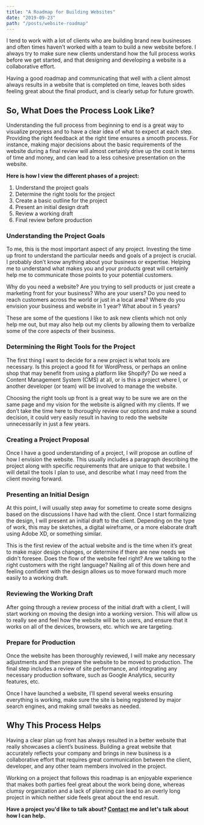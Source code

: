```yaml
---
title: "A Roadmap for Building Websites"
date: "2019-09-23"
path: "/posts/website-roadmap"
---
```


I tend to work with a lot of clients who are building brand new businesses and often times haven’t worked with a team to build a new website before. I always try to make sure new clients understand how the full process works before we get started, and that designing and developing a website is a collaborative effort.

Having a good roadmap and communicating that well with a client almost always results in a website that is completed on time, leaves both sides feeling great about the final product, and is clearly setup for future growth.

## So, What Does the Process Look Like?
Understanding the full process from beginning to end is a great way to visualize progress and to have a clear idea of what to expect at each step. Providing the right feedback at the right time ensures a smooth process. For instance, making major decisions about the basic requirements of the website during a final review will almost certainly drive up the cost in terms of time and money, and can lead to a less cohesive presentation on the website.

**Here is how I view the different phases of a project:**

1. Understand the project goals
2. Determine the right tools for the project
3. Create a basic outline for the project
4. Present an initial design draft
5. Review a working draft
6. Final review before production

### Understanding the Project Goals
To me, this is the most important aspect of any project. Investing the time up front to understand the particular needs and goals of a project is crucial. I probably don’t know anything about your business or expertise. Helping me to understand what makes you and your products great will certainly help me to communicate those points to your potential customers.

Why do you need a website? Are you trying to sell products or just create a marketing front for your business? Who are your users? Do you need to reach customers across the world or just in a local area? Where do you envision your business and website in 1 year? What about in 5 years?

These are some of the questions I like to ask new clients which not only help me out, but may also help out my clients by allowing them to verbalize some of the core aspects of their business. 

### Determining the Right Tools for the Project
The first thing I want to decide for a new project is what tools are necessary. Is this project a good fit for WordPress, or perhaps an online shop that may benefit from using a platform like Shopify? Do we need a Content Management System (CMS) at all, or is this a project where I, or another developer (or team) will be involved to manage the website.

Choosing the right tools up front is a great way to be sure we are on the same page and my vision for the website is aligned with my clients. If we don’t take the time here to thoroughly review our options and make a sound decision, it could very easily result in having to redo the website unnecessarily in just a few years.

### Creating a Project Proposal
Once I have a good understanding of a project, I will propose an outline of how I envision the website. This usually includes a paragraph describing the project along with specific requirements that are unique to that website. I will detail the tools I plan to use, and describe what I may need from the client moving forward.

### Presenting an Initial Design
At this point, I will usually step away for sometime to create some designs based on the discussions I have had with the client. Once I start formalizing the design, I will present an initial draft to the client. Depending on the type of work, this may be sketches, a digital wireframe, or a more elaborate draft using Adobe XD, or something similar.

This is the first review of the actual website and is the time when it’s great to make major design changes, or determine if there are new needs we didn't foresee. Does the flow of the website feel right? Are we talking to the right customers with the right language? Nailing all of this down here and feeling confident with the design allows us to move forward much more easily to a working draft.

### Reviewing the Working Draft
After going through a review process of the initial draft with a client, I will start working on moving the design into a working version. This will allow us to really see and feel how the website will be to users, and ensure that it works on all of the devices, browsers, etc. which we are targeting.

### Prepare for Production
Once the website has been thoroughly reviewed, I will make any necessary adjustments and then prepare the website to be moved to production. The final step includes a review of site performance, and integrating any necessary production software, such as Google Analytics, security features, etc.

Once I have launched a website, I’ll spend several weeks ensuring everything is working, make sure the site is being registered by major search engines, and making small tweaks as needed.

## Why This Process Helps
Having a clear plan up front has always resulted in a better website that really showcases a client’s business. Building a great website that accurately reflects your company and brings in new business is a collaborative effort that requires great communication between the client, developer, and any other team members involved in the project.

Working on a project that follows this roadmap is an enjoyable experience that makes both parties feel great about the work being done, whereas clumsy organization and a lack of planning can lead to an overly long project in which neither side feels great about the end result.

**Have a project you'd like to talk about? <a href="/#contact">Contact</a> me and let's talk about how I can help.**
